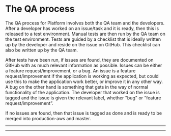 # The QA process

The QA process for Platform involves both the QA team and the developers. After a developer has worked on an issue/task and it is ready, then this is released to a test environment. Manual tests are then run by the QA team on the test environment. Tests are guided by a checklist that is ideally written up by the developer and reside on the issue on GitHub. This checklist can also be written up by the QA team.

After tests have been run, if issues are found, they are documented on GitHub with as much relevant information as possible. Issues can be either a feature request/improvement, or a bug. An issue is a feature request/improvement if the application is working as expected, but could use this to make the application work better, or improve it in any other way. A bug on the other hand is something that gets in the way of normal functionality of the application. The developer that worked on the issue is tagged and the issue is given the relevant label, whether "bug" or “feature request/improvement”.

If no issues are found, then that issue is tagged as done and is ready to be merged into production-aws and master.  
  
  
  
****

  
****  


